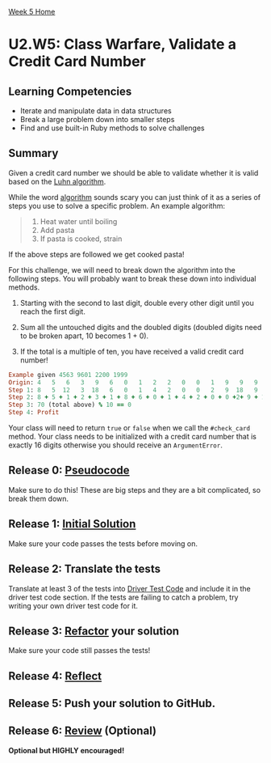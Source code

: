 [Week 5 Home](../)

# U2.W5: Class Warfare, Validate a Credit Card Number

## Learning Competencies
- Iterate and manipulate data in data structures
- Break a large problem down into smaller steps
- Find and use built-in Ruby methods to solve challenges


## Summary
Given a credit card number we should be able to validate whether it is valid based on the [Luhn algorithm](http://en.wikipedia.org/wiki/Luhn_algorithm).

While the word [algorithm](http://en.wikipedia.org/wiki/Algorithm) sounds scary you can just think of it as a series of steps you use to solve a specific problem.  An example algorithm:

>1. Heat water until boiling
>2. Add pasta
>3. If pasta is cooked, strain

If the above steps are followed we get cooked pasta!

For this challenge, we will need to break down the algorithm into the following steps. You will probably want to break these down into individual methods.

1. Starting with the second to last digit, double every other digit until you reach the first digit.

2. Sum all the untouched digits and the doubled digits (doubled digits need to be broken apart, 10 becomes 1 + 0).

3. If the total is a multiple of ten, you have received a valid credit card number!

```ruby
Example given 4563 9601 2200 1999
Origin: 4   5   6   3   9   6   0   1   2   2   0   0   1   9   9   9
Step 1: 8   5  12   3  18   6   0   1   4   2   0   0   2   9  18   9
Step 2: 8 + 5 + 1 + 2 + 3 + 1 + 8 + 6 + 0 + 1 + 4 + 2 + 0 + 0 +2+ 9 + 1 + 8 + 9
Step 3: 70 (total above) % 10 == 0
Step 4: Profit
```

Your class will need to return `true` or `false` when we call the `#check_card` method. Your class needs to be initialized with a credit card number that is exactly 16 digits otherwise you should receive an `ArgumentError`.

## Release 0: [Pseudocode](https://github.com/Devbootcamp/phase-0-handbook/blob/master/coding-references/pseudocode.md)

Make sure to do this! These are big steps and they are a bit complicated, so break them down.

## Release 1: [Initial Solution](https://github.com/Devbootcamp/phase-0-handbook/blob/master/coding-references/initial-solution.md)

Make sure your code passes the tests before moving on.

## Release 2: Translate the tests

Translate at least 3 of the tests into [Driver Test Code](https://github.com/Devbootcamp/phase-0-handbook/blob/master/coding-references/driver-code.md) and include it in the driver test code section. If the tests are failing to catch a problem, try writing your own driver test code for it.

## Release 3: [Refactor](https://github.com/Devbootcamp/phase-0-handbook/blob/master/coding-references/refactoring.md) your solution

Make sure your code still passes the tests!

## Release 4: [Reflect](https://github.com/Devbootcamp/phase-0-handbook/blob/master/coding-references/reflection-guidelines.md)

## Release 5: Push your solution to GitHub.

## Release 6: [Review](https://github.com/Devbootcamp/phase-0-handbook/blob/master/coding-references/review.md) (Optional)
**Optional but HIGHLY encouraged!**
